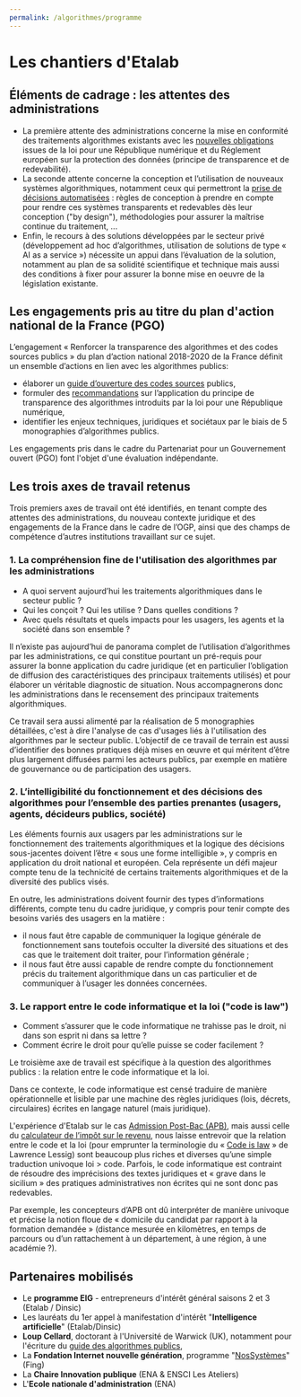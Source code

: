 ```yaml
---
permalink: /algorithmes/programme
---
```


# Les chantiers d'Etalab

## Éléments de cadrage : les attentes des administrations

- La première attente des administrations concerne la mise en conformité des traitements algorithmes existants avec les [nouvelles obligations](0-guide.md) issues de la loi pour une République numérique et du Réglement européen sur la protection des données (principe de transparence et de redevabilité). 
- La seconde attente concerne la conception et l’utilisation de nouveaux systèmes algorithmiques, notamment ceux qui permettront la [prise de décisions automatisées](0-guide.md#décision-automatisée-ou-aide-à-la-décision-) : règles de conception à prendre en compte pour rendre ces systèmes transparents et redevables dès leur conception ("by design"), méthodologies pour assurer la maîtrise continue du traitement, ... 
- Enfin, le recours à des solutions développées par le secteur privé (développement ad hoc d’algorithmes, utilisation de solutions de type « AI as a service ») nécessite un appui dans l’évaluation de la solution, notamment au plan de sa solidité scientifique et technique mais aussi des conditions à fixer pour assurer la bonne mise en oeuvre de la législation existante.

## Les engagements pris au titre du plan d'action national de la France (PGO)

L’engagement « Renforcer la transparence des algorithmes et des codes sources publics » du plan d’action national 2018-2020 de la France définit un ensemble d’actions en lien avec les algorithmes publics: 

-	élaborer un [guide d’ouverture des codes sources](https://github.com/etalab/ouverture-des-codes-sources-publics) publics,
-	formuler des [recommandations](0-guide.md) sur l’application du principe de transparence des algorithmes introduits par la loi pour une République numérique,
-	identifier les enjeux techniques, juridiques et sociétaux par le biais de 5 monographies d’algorithmes publics.

Les engagements pris dans le cadre du Partenariat pour un Gouvernement ouvert (PGO) font l'objet d'une évaluation indépendante.

## Les trois axes de travail retenus

Trois premiers axes de travail ont été identifiés, en tenant compte des attentes des administrations, du nouveau contexte juridique et des engagements de la France dans le cadre de l’OGP, ainsi que des champs de compétence d’autres institutions travaillant sur ce sujet.

### 1. La compréhension fine de l'utilisation des algorithmes par les administrations

- A quoi servent aujourd’hui les traitements algorithmiques dans le secteur public ? 
- Qui les conçoit ? Qui les utilise ? Dans quelles conditions ? 
- Avec quels résultats et quels impacts pour les usagers, les agents et la société dans son ensemble ? 

Il n’existe pas aujourd’hui de panorama complet de l’utilisation d’algorithmes par les administrations, ce qui constitue pourtant un pré-requis pour assurer la bonne application du cadre juridique (et en particulier l’obligation de diffusion des caractéristiques des principaux traitements utilisés) et pour élaborer un véritable diagnostic de situation.
Nous accompagnerons donc les administrations dans le recensement des principaux traitements algorithmiques. 

Ce travail sera aussi alimenté par la réalisation de 5 monographies détaillées, c'est à dire l'analyse de cas d'usages liés à l'utilisation des algorithmes par le secteur public.
L’objectif de ce travail de terrain est aussi d’identifier des bonnes pratiques déjà mises en œuvre et qui méritent d’être plus largement diffusées parmi les acteurs publics, par exemple en matière de gouvernance ou de participation des usagers.

### 2. L’intelligibilité du fonctionnement et des décisions des algorithmes pour l’ensemble des parties prenantes (usagers, agents, décideurs publics, société)

Les éléments fournis aux usagers par les administrations sur le fonctionnement des traitements algorithmiques et la logique des décisions sous-jacentes doivent l’être « sous une forme intelligible », y compris en application du droit national et européen. 
Cela représente un défi majeur compte tenu de la technicité de certains traitements algorithmiques et de la diversité des publics visés. 

En outre, les administrations doivent fournir des types d’informations différents, compte tenu du cadre juridique, y compris pour tenir compte des besoins variés des usagers en la matière :
-	il nous faut être capable de communiquer la logique générale de fonctionnement sans toutefois occulter la diversité des situations et des cas que le traitement doit traiter, pour l’information générale ;
-	il nous faut être aussi capable de rendre compte du fonctionnement précis du traitement algorithmique dans un cas particulier et de communiquer à l’usager les données concernées.

### 3. Le rapport entre le code informatique et la loi ("code is law")

- Comment s’assurer que le code informatique ne trahisse pas le droit, ni dans son esprit ni dans sa lettre ? 
- Comment écrire le droit pour qu’elle puisse se coder facilement ? 

Le troisième axe de travail est spécifique à la question des algorithmes publics : la relation entre le code informatique et la loi.

Dans ce contexte, le code informatique est censé traduire de manière opérationnelle et lisible par une machine des règles juridiques (lois, décrets, circulaires) écrites en langage naturel (mais juridique).

L'expérience d'Etalab sur le cas [Admission Post-Bac (APB)](https://www.ladocumentationfrancaise.fr/var/storage/rapports-publics/174000345.pdf), mais aussi celle du [calculateur de l’impôt sur le revenu](https://www.etalab.gouv.fr/codeimpot-un-hackathon-autour-de-louverture-du-code-source-du-calculateur-impots), nous laisse entrevoir que la relation entre le code et la loi (pour emprunter la terminologie du « [Code is law](https://framablog.org/2010/05/22/code-is-law-lessig/) » de Lawrence Lessig) sont beaucoup plus riches et diverses qu’une simple traduction univoque loi > code. 
Parfois, le code informatique est contraint de résoudre des imprécisions des textes juridiques et « grave dans le sicilium » des pratiques administratives non écrites qui ne sont donc pas redevables. 

Par exemple, les concepteurs d’APB ont dû interpréter de manière univoque et précise la notion floue de « domicile du candidat par rapport à la formation demandée » (distance mesurée en kilomètres, en temps de parcours ou d’un rattachement à un département, à une région, à une académie ?). 

## Partenaires mobilisés

- Le **programme EIG** - entrepreneurs d'intérêt général saisons 2 et 3 (Etalab / Dinsic)
- Les lauréats du 1er appel à manifestation d'intérêt "**Intelligence artificielle**" (Etalab/Dinsic)
- **Loup Cellard**, doctorant à l'Université de Warwick (UK), notamment pour l'écriture du [guide des algorithmes publics](0-guide.md),
- La **Fondation Internet nouvelle génération**, programme "[NosSystèmes](http://fing.org/?NosSystemes)" (Fing)
- La **Chaire Innovation publique** (ENA & ENSCI Les Ateliers)
- L'**Ecole nationale d'administration** (ENA)
